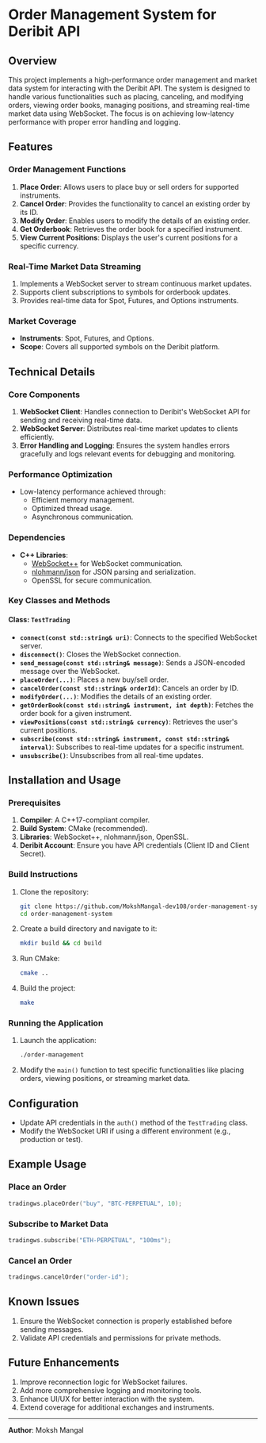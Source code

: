# Order Management System for Deribit API

## Overview
This project implements a high-performance order management and market data system for interacting with the Deribit API. The system is designed to handle various functionalities such as placing, canceling, and modifying orders, viewing order books, managing positions, and streaming real-time market data using WebSocket. The focus is on achieving low-latency performance with proper error handling and logging.

## Features
### Order Management Functions
1. **Place Order**: Allows users to place buy or sell orders for supported instruments.
2. **Cancel Order**: Provides the functionality to cancel an existing order by its ID.
3. **Modify Order**: Enables users to modify the details of an existing order.
4. **Get Orderbook**: Retrieves the order book for a specified instrument.
5. **View Current Positions**: Displays the user's current positions for a specific currency.

### Real-Time Market Data Streaming
1. Implements a WebSocket server to stream continuous market updates.
2. Supports client subscriptions to symbols for orderbook updates.
3. Provides real-time data for Spot, Futures, and Options instruments.

### Market Coverage
- **Instruments**: Spot, Futures, and Options.
- **Scope**: Covers all supported symbols on the Deribit platform.

## Technical Details
### Core Components
1. **WebSocket Client**: Handles connection to Deribit's WebSocket API for sending and receiving real-time data.
2. **WebSocket Server**: Distributes real-time market updates to clients efficiently.
3. **Error Handling and Logging**: Ensures the system handles errors gracefully and logs relevant events for debugging and monitoring.

### Performance Optimization
- Low-latency performance achieved through:
  - Efficient memory management.
  - Optimized thread usage.
  - Asynchronous communication.

### Dependencies
- **C++ Libraries**:
  - [WebSocket++](https://github.com/zaphoyd/websocketpp) for WebSocket communication.
  - [nlohmann/json](https://github.com/nlohmann/json) for JSON parsing and serialization.
  - OpenSSL for secure communication.

### Key Classes and Methods
#### Class: `TestTrading`
- **`connect(const std::string& uri)`**: Connects to the specified WebSocket server.
- **`disconnect()`**: Closes the WebSocket connection.
- **`send_message(const std::string& message)`**: Sends a JSON-encoded message over the WebSocket.
- **`placeOrder(...)`**: Places a new buy/sell order.
- **`cancelOrder(const std::string& orderId)`**: Cancels an order by ID.
- **`modifyOrder(...)`**: Modifies the details of an existing order.
- **`getOrderBook(const std::string& instrument, int depth)`**: Fetches the order book for a given instrument.
- **`viewPositions(const std::string& currency)`**: Retrieves the user's current positions.
- **`subscribe(const std::string& instrument, const std::string& interval)`**: Subscribes to real-time updates for a specific instrument.
- **`unsubscribe()`**: Unsubscribes from all real-time updates.

## Installation and Usage
### Prerequisites
1. **Compiler**: A C++17-compliant compiler.
2. **Build System**: CMake (recommended).
3. **Libraries**: WebSocket++, nlohmann/json, OpenSSL.
4. **Deribit Account**: Ensure you have API credentials (Client ID and Client Secret).

### Build Instructions
1. Clone the repository:
   ```bash
   git clone https://github.com/MokshMangal-dev108/order-management-system.git
   cd order-management-system
   ```
2. Create a build directory and navigate to it:
   ```bash
   mkdir build && cd build
   ```
3. Run CMake:
   ```bash
   cmake ..
   ```
4. Build the project:
   ```bash
   make
   ```

### Running the Application
1. Launch the application:
   ```bash
   ./order-management
   ```
2. Modify the `main()` function to test specific functionalities like placing orders, viewing positions, or streaming market data.

## Configuration
- Update API credentials in the `auth()` method of the `TestTrading` class.
- Modify the WebSocket URI if using a different environment (e.g., production or test).

## Example Usage
### Place an Order
```cpp
tradingws.placeOrder("buy", "BTC-PERPETUAL", 10);
```

### Subscribe to Market Data
```cpp
tradingws.subscribe("ETH-PERPETUAL", "100ms");
```

### Cancel an Order
```cpp
tradingws.cancelOrder("order-id");
```

## Known Issues
1. Ensure the WebSocket connection is properly established before sending messages.
2. Validate API credentials and permissions for private methods.

## Future Enhancements
1. Improve reconnection logic for WebSocket failures.
2. Add more comprehensive logging and monitoring tools.
3. Enhance UI/UX for better interaction with the system.
4. Extend coverage for additional exchanges and instruments.

---

**Author**: Moksh Mangal

